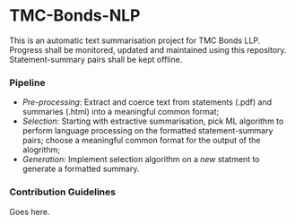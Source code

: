 # TMC-Bonds-NLP #
This is an automatic text summarisation project for TMC Bonds LLP. Progress shall be monitored, updated and maintained using this repository. Statement-summary pairs shall be kept offline.

### Pipeline ###

* _Pre-processing_: Extract and coerce text from statements (.pdf) and summaries (.html) into a meaningful common format; 
* _Selection_: Starting with extractive summarisation, pick ML algorithm to perform language processing on the formatted statement-summary pairs; choose a meaningful common format for the output of the alogrithm;
* _Generation_: Implement selection algorithm on a *new* statment to generate a formatted summary.

### Contribution Guidelines ###

Goes here.
